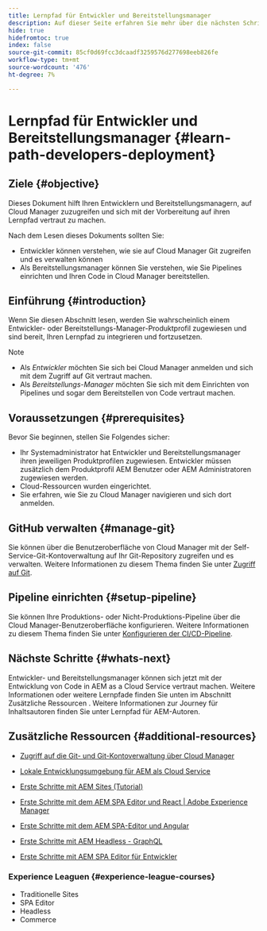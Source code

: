 ```yaml
---
title: Lernpfad für Entwickler und Bereitstellungsmanager
description: Auf dieser Seite erfahren Sie mehr über die nächsten Schritte nach dem Zugriff, wenn Sie Entwickler oder Bereitstellungsmanager sind.
hide: true
hidefromtoc: true
index: false
source-git-commit: 85cf0d69fcc3dcaadf3259576d277698eeb826fe
workflow-type: tm+mt
source-wordcount: '476'
ht-degree: 7%

---
```


# Lernpfad für Entwickler und Bereitstellungsmanager {#learn-path-developers-deployment}

## Ziele {#objective}

Dieses Dokument hilft Ihren Entwicklern und Bereitstellungsmanagern, auf Cloud Manager zuzugreifen und sich mit der Vorbereitung auf ihren Lernpfad vertraut zu machen.

Nach dem Lesen dieses Dokuments sollten Sie:

* Entwickler können verstehen, wie sie auf Cloud Manager Git zugreifen und es verwalten können
* Als Bereitstellungsmanager können Sie verstehen, wie Sie Pipelines einrichten und Ihren Code in Cloud Manager bereitstellen.

## Einführung {#introduction}

Wenn Sie diesen Abschnitt lesen, werden Sie wahrscheinlich einem Entwickler- oder Bereitstellungs-Manager-Produktprofil zugewiesen und sind bereit, Ihren Lernpfad zu integrieren und fortzusetzen.

>[!NOTE]
>* Als *Entwickler* möchten Sie sich bei Cloud Manager anmelden und sich mit dem Zugriff auf Git vertraut machen.
>* Als *Bereitstellungs-Manager* möchten Sie sich mit dem Einrichten von Pipelines und sogar dem Bereitstellen von Code vertraut machen.


## Voraussetzungen {#prerequisites}

Bevor Sie beginnen, stellen Sie Folgendes sicher:

* Ihr Systemadministrator hat Entwickler und Bereitstellungsmanager ihren jeweiligen Produktprofilen zugewiesen. Entwickler müssen zusätzlich dem Produktprofil AEM Benutzer oder AEM Administratoren zugewiesen werden.
* Cloud-Ressourcen wurden eingerichtet.
* Sie erfahren, wie Sie zu Cloud Manager navigieren und sich dort anmelden.

## GitHub verwalten {#manage-git}

Sie können über die Benutzeroberfläche von Cloud Manager mit der Self-Service-Git-Kontoverwaltung auf Ihr Git-Repository zugreifen und es verwalten.
Weitere Informationen zu diesem Thema finden Sie unter [Zugriff auf Git](https://experienceleague.adobe.com/docs/experience-manager-cloud-service/implementing/managing-code/accessing-git.html?lang=en).

## Pipeline einrichten {#setup-pipeline}

Sie können Ihre Produktions- oder Nicht-Produktions-Pipeline über die Cloud Manager-Benutzeroberfläche konfigurieren.
Weitere Informationen zu diesem Thema finden Sie unter [Konfigurieren der CI/CD-Pipeline](https://experienceleague.adobe.com/docs/experience-manager-cloud-service/implementing/using-cloud-manager/configure-pipeline.html?lang=en).

## Nächste Schritte {#whats-next}

Entwickler- und Bereitstellungsmanager können sich jetzt mit der Entwicklung von Code in AEM as a Cloud Service vertraut machen. Weitere Informationen oder weitere Lernpfade finden Sie unten im Abschnitt Zusätzliche Ressourcen . Weitere Informationen zur Journey für Inhaltsautoren finden Sie unter Lernpfad für AEM-Autoren.

## Zusätzliche Ressourcen {#additional-resources}

* [Zugriff auf die Git- und Git-Kontoverwaltung über Cloud Manager](https://experienceleague.adobe.com/docs/experience-manager-cloud-service/implementing/managing-code/accessing-git.html?lang=en)

* [Lokale Entwicklungsumgebung für AEM als Cloud Service](https://experienceleague.adobe.com/docs/experience-manager-learn/cloud-service/local-development-environment-set-up/overview.html)

* [Erste Schritte mit AEM Sites (Tutorial)](https://experienceleague.adobe.com/docs/experience-manager-learn/getting-started-wknd-tutorial-develop/overview.html)

* [Erste Schritte mit dem AEM SPA Editor und React | Adobe Experience Manager](https://experienceleague.adobe.com/docs/experience-manager-learn/getting-started-with-aem-headless/spa-editor/react/overview.html?lang=en)

* [Erste Schritte mit dem AEM SPA-Editor und Angular](https://experienceleague.adobe.com/docs/experience-manager-learn/getting-started-with-aem-headless/spa-editor/angular/overview.html?lang=en)

* [Erste Schritte mit AEM Headless - GraphQL](https://experienceleague.adobe.com/docs/experience-manager-learn/getting-started-with-aem-headless/graphql/overview.html?lang=en)

* [Erste Schritte mit AEM SPA Editor für Entwickler](https://experienceleague.adobe.com/?Solution=Experience+Manager&amp;Solution=Experience+Manager+Sites&amp;Solution=Experience+Manager+Forms&amp;Solution=Experience+Manager+Screens#courses)

### Experience Leaguen {#experience-league-courses}

* Traditionelle Sites
* SPA Editor
* Headless
* Commerce
